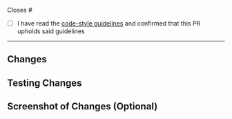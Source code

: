 <!-- Please enter the corresponding issue ID: -->

Closes #

- [ ] I have read the
  [code-style guidelines](https://github.com/hpi-dhc/PharMe/blob/main/docs/FLUTTER_STYLE.md)
  and confirmed that this PR upholds said guidelines

---

## Changes

<!-- Please summarize your changes: -->

## Testing Changes

<!-- Please describe how to test your changes: -->

## Screenshot of Changes (Optional)

<!-- Add this section if you need it.
**Screenshots**
| Description 1  | Description 2  |
| :------------: | :------------: |
| <screenshot 1> | <screenshot 2> |
-->
